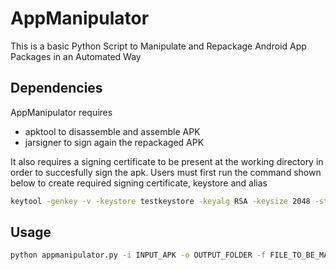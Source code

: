 # AppManipulator

This is a basic Python Script to Manipulate and Repackage Android App Packages in an Automated Way


## Dependencies
AppManipulator requires
- apktool to disassemble and assemble APK
- jarsigner to sign again the repackaged APK

It also requires a signing certificate to be present at the working directory in order to succesfully sign the apk. Users must first run the command shown below to create required signing certificate, keystore and alias
```sh
keytool -genkey -v -keystore testkeystore -keyalg RSA -keysize 2048 -storepass testtest -validity 3650 -alias testkey
```

## Usage
```sh
python appmanipulator.py -i INPUT_APK -o OUTPUT_FOLDER -f FILE_TO_BE_MANIPULATED -s STRING_TO_SEARCH -r STRING_TO_REPLACE
```
